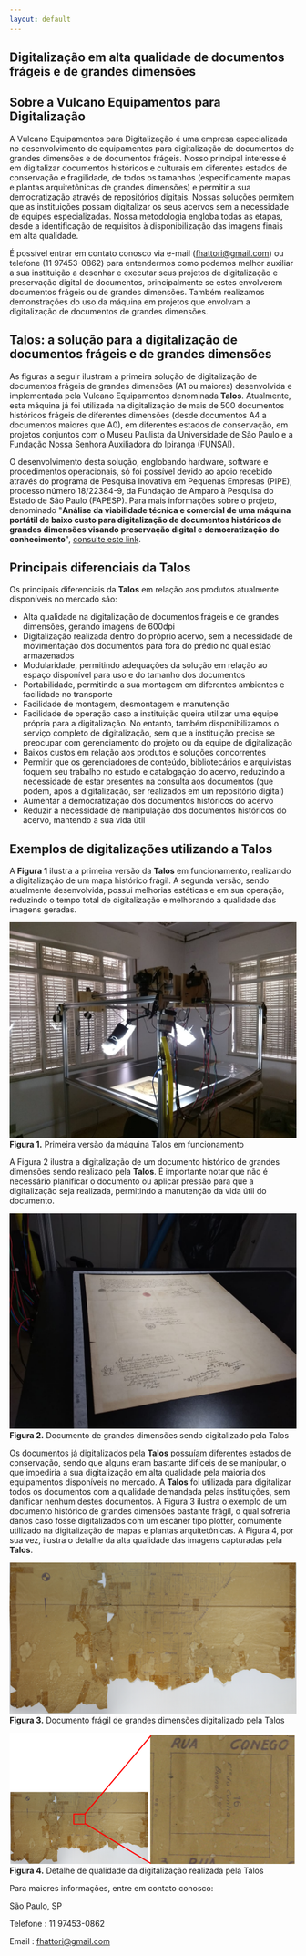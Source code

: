```yaml
---
layout: default
---
```


## Digitalização em alta qualidade de documentos frágeis e de grandes dimensões

## Sobre a Vulcano Equipamentos para Digitalização
	
A Vulcano Equipamentos para Digitalização é uma empresa especializada no desenvolvimento de equipamentos para digitalização de documentos de grandes dimensões e de documentos frágeis. Nosso principal interesse é em digitalizar documentos históricos e culturais em diferentes estados de conservação e fragilidade, de todos os tamanhos (especificamente mapas e plantas arquitetônicas de grandes dimensões) e permitir a sua democratização através de repositórios digitais. Nossas soluções permitem que as instituições possam digitalizar os seus acervos sem a necessidade de equipes especializadas. Nossa metodologia engloba todas as etapas, desde a identificação de requisitos à disponibilização das imagens finais em alta qualidade.

É possível entrar em contato conosco via e-mail (<fhattori@gmail.com>) ou telefone (11 97453-0862) para entendermos como podemos melhor auxiliar a sua instituição a desenhar e executar seus projetos de digitalização e preservação digital de documentos, principalmente se estes envolverem documentos frágeis ou de grandes dimensões. Também realizamos demonstrações do uso da máquina em projetos que envolvam a digitalização de documentos de grandes dimensões.

## Talos: a solução para a digitalização de documentos frágeis e de grandes dimensões

As figuras a seguir ilustram a primeira solução de digitalização de documentos frágeis de grandes dimensões (A1 ou maiores) desenvolvida e implementada pela Vulcano Equipamentos denominada **Talos**. Atualmente, esta máquina já foi utilizada na digitalização de mais de 500 documentos históricos frágeis de diferentes dimensões (desde documentos A4 a documentos maiores que A0), em diferentes estados de conservação, em projetos conjuntos com o Museu Paulista da Universidade de São Paulo e a Fundação Nossa Senhora Auxiliadora do Ipiranga (FUNSAI).

O desenvolvimento desta solução, englobando hardware, software e procedimentos operacionais, só foi possível devido ao apoio recebido através do programa de Pesquisa Inovativa em Pequenas Empresas (PIPE), processo número 18/22384-9, da Fundação de Amparo à Pesquisa do Estado de São Paulo (FAPESP). Para mais informações sobre o projeto, denominado "**Análise da viabilidade técnica e comercial de uma máquina portátil de baixo custo para digitalização de documentos históricos de grandes dimensões visando preservação digital e democratização do conhecimento**", [consulte este link](https://bv.fapesp.br/pt/auxilios/105748/analise-da-viabilidade-tecnica-e-comercial-de-uma-maquina-portatil-de-baixo-custo-para-digitalizacao/).

## Principais diferenciais da Talos

Os principais diferenciais da **Talos** em relação aos produtos atualmente disponíveis no mercado são:

- Alta qualidade na digitalização de documentos frágeis e de grandes dimensões, gerando imagens de 600dpi
- Digitalização realizada dentro do próprio acervo, sem a necessidade de movimentação dos documentos para fora do prédio no qual estão armazenados
- Modularidade, permitindo adequações da solução em relação ao espaço disponível para uso e do tamanho dos documentos
- Portabilidade, permitindo a sua montagem em diferentes ambientes e facilidade no transporte
- Facilidade de montagem, desmontagem e manutenção
- Facilidade de operação caso a instituição queira utilizar uma equipe própria para a digitalização. No entanto, também disponibilizamos o serviço completo de digitalização, sem que a instituição precise se preocupar com gerenciamento do projeto ou da equipe de digitalização
- Baixos custos em relação aos produtos e soluções concorrentes
- Permitir que os gerenciadores de conteúdo, bibliotecários e arquivistas foquem seu trabalho no estudo e catalogação do acervo, reduzindo a necessidade de estar presentes na consulta aos documentos (que podem, após a digitalização, ser realizados em um repositório digital)
- Aumentar a democratização dos documentos históricos do acervo
- Reduzir a necessidade de manipulação dos documentos históricos do acervo, mantendo a sua vida útil

## Exemplos de digitalizações utilizando a Talos
A **Figura 1** ilustra a primeira versão da **Talos** em funcionamento, realizando a digitalização de um mapa histórico frágil. A segunda versão, sendo atualmente desenvolvida, possui melhorias estéticas e em sua operação, reduzindo o tempo total de digitalização e melhorando a qualidade das imagens geradas.

![Figura 1. Primeira versão da máquina Talos em funcionamento](/assets/images/img1.jpg)
**Figura 1.** Primeira versão da máquina Talos em funcionamento

A Figura 2 ilustra a digitalização de um documento histórico de grandes dimensões sendo realizado pela **Talos**. É importante notar que não é necessário planificar o documento ou aplicar pressão para que a digitalização seja realizada, permitindo a manutenção da vida útil do documento.

![Figura 2. Documento de grandes dimensões sendo digitalizado pela Talos](/assets/images/img2.jpg)
**Figura 2.** Documento de grandes dimensões sendo digitalizado pela Talos

Os documentos já digitalizados pela **Talos** possuíam diferentes estados de conservação, sendo que alguns eram bastante difíceis de se manipular, o que impediria a sua digitalização em alta qualidade pela maioria dos equipamentos disponíveis no mercado. A **Talos** foi utilizada para digitalizar todos os documentos com a qualidade demandada pelas instituições, sem danificar nenhum destes documentos. A Figura 3 ilustra o exemplo de um documento histórico de grandes dimensões bastante frágil, o qual sofreria danos caso fosse digitalizados com um escâner tipo plotter, comumente utilizado na digitalização de mapas e plantas arquitetônicas. A Figura 4, por sua vez, ilustra o detalhe da alta qualidade das imagens capturadas pela **Talos**.

![Figura 3. Documento frágil de grandes dimensões digitalizado pela Talos](/assets/images/img3.png)
**Figura 3.** Documento frágil de grandes dimensões digitalizado pela Talos

![Figura 4. Detalhe de qualidade da digitalização realizada pela Talos](/assets/images/img4.png)
**Figura 4.** Detalhe de qualidade da digitalização realizada pela Talos

Para maiores informações, entre em contato conosco:

São Paulo, SP

Telefone : 11 97453-0862

Email : <fhattori@gmail.com>